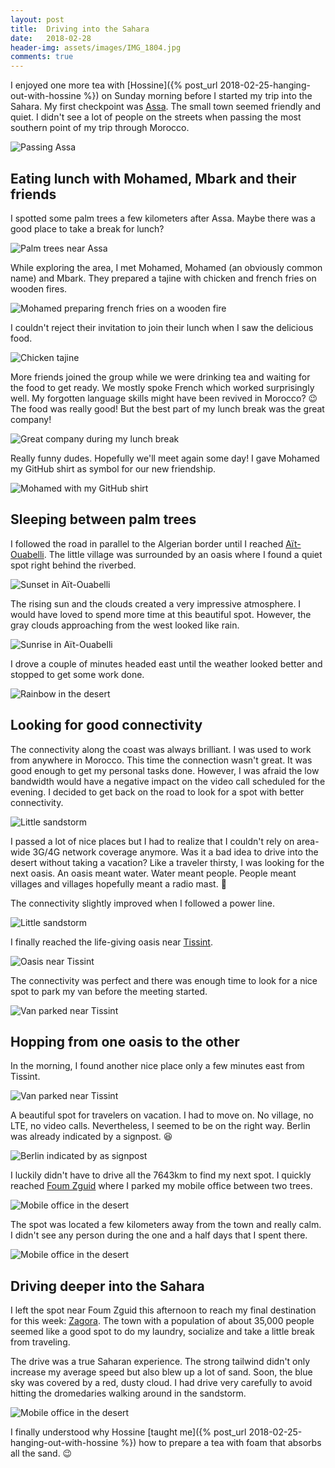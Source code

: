 ```yaml
---
layout: post
title:  Driving into the Sahara
date:   2018-02-28
header-img: assets/images/IMG_1804.jpg
comments: true
---
```


I enjoyed one more tea with [Hossine]({% post_url 2018-02-25-hanging-out-with-hossine %}) on Sunday morning before I started my trip into the Sahara. My first checkpoint was [Assa](https://www.google.co.ma/maps/place/Assa/). The small town seemed friendly and quiet. I didn't see a lot of people on the streets when passing the most southern point of my trip through Morocco.

![Passing Assa](/assets/images/IMG_1702.jpg)

## Eating lunch with Mohamed, Mbark and their friends

I spotted some palm trees a few kilometers after Assa. Maybe there was a good place to take a break for lunch?

![Palm trees near Assa](/assets/images/IMG_1704.jpg)

While exploring the area, I met Mohamed, Mohamed (an obviously common name) and Mbark. They prepared a tajine with chicken and french fries on wooden fires.

![Mohamed preparing french fries on a wooden fire](/assets/images/IMG_1707.jpg)

I couldn't reject their invitation to join their lunch when I saw the delicious food.

![Chicken tajine](/assets/images/IMG_1708.jpg)

More friends joined the group while we were drinking tea and waiting for the food to get ready. We mostly spoke French which worked surprisingly well. My forgotten language skills might have been revived in Morocco? :wink:
The food was really good! But the best part of my lunch break was the great company!

![Great company during my lunch break](/assets/images/IMG_1710.jpg)

Really funny dudes. Hopefully we'll meet again some day! I gave Mohamed my GitHub shirt as symbol for our new friendship.

![Mohamed with my GitHub shirt](/assets/images/IMG_1712.jpg)

## Sleeping between palm trees

I followed the road in parallel to the Algerian border until I reached [Aït-Ouabelli](https://www.google.co.ma/maps/place/Aït-Ouabelli/). The little village was surrounded by an oasis where I found a quiet spot right behind the riverbed.

![Sunset in Aït-Ouabelli](/assets/images/IMG_1721.jpg)

The rising sun and the clouds created a very impressive atmosphere. I would have loved to spend more time at this beautiful spot. However, the gray clouds approaching from the west looked like rain.

![Sunrise in Aït-Ouabelli](/assets/images/IMG_1727.jpg)

I drove a couple of minutes headed east until the weather looked better and stopped to get some work done.

![Rainbow in the desert](/assets/images/IMG_1735.jpg)

## Looking for good connectivity

The connectivity along the coast was always brilliant. I was used to work from anywhere in Morocco. This time the connection wasn't great. It was good enough to get my personal tasks done. However, I was afraid the low bandwidth would have a negative impact on the video call scheduled for the evening. I decided to get back on the road to look for a spot with better connectivity.

![Little sandstorm](/assets/images/IMG_1738.jpg)

I passed a lot of nice places but I had to realize that I couldn't rely on area-wide 3G/4G network coverage anymore. Was it a bad idea to drive into the desert without taking a vacation? Like a traveler thirsty, I was looking for the next oasis. An oasis meant water. Water meant people. People meant villages and villages hopefully meant a radio mast. :pray:

The connectivity slightly improved when I followed a power line.

![Little sandstorm](/assets/images/IMG_1739.jpg)

I finally reached the life-giving oasis near [Tissint](https://www.google.co.ma/maps/place/Tissint/).

![Oasis near Tissint](/assets/images/IMG_1741.jpg)

The connectivity was perfect and there was enough time to look for a nice spot to park my van before the meeting started.

![Van parked near Tissint](/assets/images/IMG_1745.jpg)

## Hopping from one oasis to the other

In the morning, I found another nice place only a few minutes east from Tissint.

![Van parked near Tissint](/assets/images/IMG_1749.jpg)

A beautiful spot for travelers on vacation. I had to move on. No village, no LTE, no video calls. Nevertheless, I seemed to be on the right way. Berlin was already indicated by a signpost. :laughing:

![Berlin indicated by as signpost](/assets/images/IMG_1750.jpg)

I luckily didn't have to drive all the 7643km to find my next spot. I quickly reached [Foum Zguid](https://www.google.co.ma/maps/place/Foum+Zguid/) where I parked my mobile office between two trees.

![Mobile office in the desert](/assets/images/IMG_1761.jpg)

The spot was located a few kilometers away from the town and really calm. I didn't see any person during the one and a half days that I spent there.

![Mobile office in the desert](/assets/images/IMG_1778.jpg)

## Driving deeper into the Sahara

I left the spot near Foum Zguid this afternoon to reach my final destination for this week: [Zagora](https://www.google.co.ma/maps/place/Zagora/). The town with a population of about 35,000 people seemed like a good spot to do my laundry, socialize and take a little break from traveling.

The drive was a true Saharan experience. The strong tailwind didn't only increase my average speed but also blew up a lot of sand. Soon, the blue sky was covered by a red, dusty cloud. I had drive very carefully to avoid hitting the dromedaries walking around in the sandstorm.

![Mobile office in the desert](/assets/images/IMG_1804.jpg)

I finally understood why Hossine [taught me]({% post_url 2018-02-25-hanging-out-with-hossine %}) how to prepare a tea with foam that absorbs all the sand. :wink:
